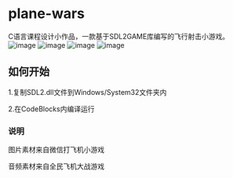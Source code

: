 # plane-wars

  C语言课程设计小作品，一款基于SDL2GAME库编写的飞行射击小游戏。
  ![image](https://github.com/Soundgreat/plane-wars/tree/master/overview/home.png)
  ![image](https://github.com/Soundgreat/plane-wars/tree/master/overview/playing.png)
  ![image](https://github.com/Soundgreat/plane-wars/tree/master/overview/pause.png)
  ![image](https://github.com/Soundgreat/plane-wars/tree/master/overview/over.png)

## 如何开始
  1.复制SDL2.dll文件到Windows/System32文件夹内
  
  2.在CodeBlocks内编译运行

### 说明
  图片素材来自微信打飞机小游戏
  
  音频素材来自全民飞机大战游戏
